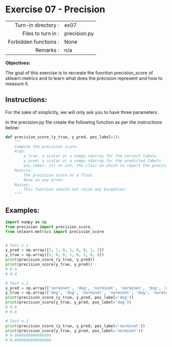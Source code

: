  # Exercise 07 - Precision

|                         |                         |
| -----------------------:| ----------------------- |
|   Turn-in directory :   |  ex07                   |
|   Files to turn in :    |  precision.py           |
|   Forbidden functions : |  None                   |
|   Remarks :             |  n/a                    |

**Objectives:**

The goal of this exercise is to recreate the function precision_score of sklearn.metrics and to learn what does the precision represent and how to measure it.

## Instructions:

For the sake of simplicity, we will only ask you to have three parameters.

In the precision.py file create the following function as per the instructions below:
```python
def precision_score_(y_true, y_pred, pos_label=1):
    """
    Compute the precision score.
    Args:
        y_true: a scalar or a numpy ndarray for the correct labels
        y_pred: a scalar or a numpy ndarray for the predicted labels
        pos_label: str or int, the class on which to report the precision_score (default=1)
    Returns: 
        The precision score as a float.
        None on any error.
    Raises:
        This function should not raise any Exception.
    """
```

## Examples:
```python
import numpy as np
from precision import precision_score_
from sklearn.metrics import precision_score  


# Test n.1
y_pred = np.array([1, 1, 0, 1, 0, 0, 1, 1])
y_true = np.array([1, 0, 0, 1, 0, 1, 0, 0])
print(precision_score_(y_true, y_pred))
print(precision_score(y_true, y_pred))
# 0.4
# 0.4

# Test n.2
y_pred = np.array(['norminet', 'dog', 'norminet', 'norminet', 'dog', 'dog', 'dog', 'dog'])
y_true = np.array(['dog', 'dog', 'norminet', 'norminet', 'dog', 'norminet', 'dog', 'norminet'])
print(precision_score_(y_true, y_pred, pos_label='dog'))
print(precision_score(y_true, y_pred, pos_label='dog'))
# 0.6
# 0.6

# Test n.3
print(precision_score_(y_true, y_pred, pos_label='norminet'))
print(precision_score(y_true, y_pred, pos_label='norminet'))
# 0.6666666666666666
# 0.6666666666666666
```
